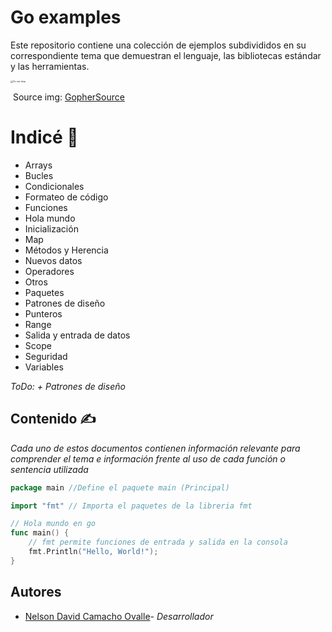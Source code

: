 # Go examples

Este repositorio contiene una colección de ejemplos subdivididos en su correspondiente tema que demuestran el lenguaje, las bibliotecas estándar y las herramientas.

<img src="https://gophersource.com/img/mic-drop.png" alt="Go mic drop" style="zoom: 25%;" />

​	Source img: [GopherSource](https://gophersource.com/)

# Indicé 📓

- Arrays
- Bucles
- Condicionales
- Formateo de código
- Funciones
- Hola mundo
- Inicialización
- Map
- Métodos y Herencia
- Nuevos datos
- Operadores
- Otros
- Paquetes
- Patrones de diseño
- Punteros
- Range
- Salida y entrada de datos
- Scope
- Seguridad
- Variables

*ToDo:  + Patrones de diseño*

## Contenido ✍️

*Cada uno de estos documentos contienen información relevante para comprender el tema e información frente al uso de cada función o sentencia utilizada*

```go
package main //Define el paquete main (Principal)

import "fmt" // Importa el paquetes de la libreria fmt

// Hola mundo en go
func main() {
	// fmt permite funciones de entrada y salida en la consola
	fmt.Println("Hello, World!");
}

```

## Autores

- [Nelson David Camacho Ovalle](https://github.com/ndcamachoo)\- *Desarrollador*

